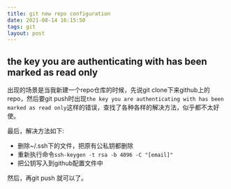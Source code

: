 ```yaml
---
title: git new repo configuration
date: 2021-08-14 16:15:50
tags: git
layout: post
---
```



## the key you are authenticating with has been marked as read only

出现的场景是当我新建一个repo仓库的时候，先说git clone下来github上的repo，然后要git push时出现`the key you are authenticating with has been marked as read only`这样的错误，查找了各种各样的解决方法，似乎都不太好使。

最后，解决方法如下:
- 删除~/.ssh下的文件，把原有公私钥都删除
- 重新执行命令`ssh-keygen -t rsa -b 4096 -C "[email]"`
- 把公钥写入到github配置文件中

然后，再git push 就可以了。